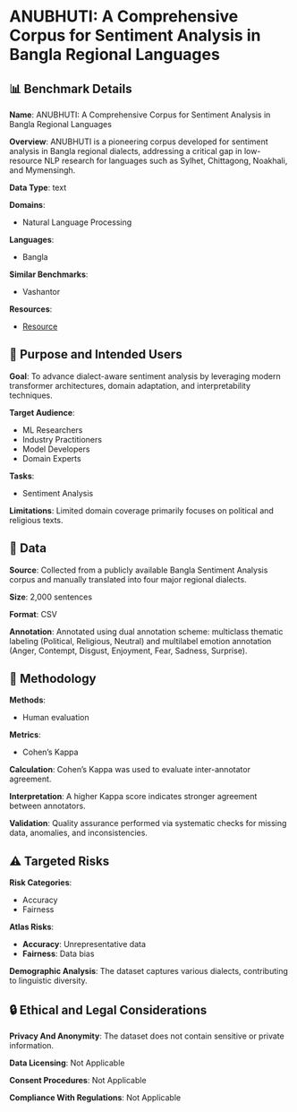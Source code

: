 # ANUBHUTI: A Comprehensive Corpus for Sentiment Analysis in Bangla Regional Languages

## 📊 Benchmark Details

**Name**: ANUBHUTI: A Comprehensive Corpus for Sentiment Analysis in Bangla Regional Languages

**Overview**: ANUBHUTI is a pioneering corpus developed for sentiment analysis in Bangla regional dialects, addressing a critical gap in low-resource NLP research for languages such as Sylhet, Chittagong, Noakhali, and Mymensingh.

**Data Type**: text

**Domains**:
- Natural Language Processing

**Languages**:
- Bangla

**Similar Benchmarks**:
- Vashantor

**Resources**:
- [Resource](https://data.mendeley.com/datasets/gbkszkt8z3/2)

## 🎯 Purpose and Intended Users

**Goal**: To advance dialect-aware sentiment analysis by leveraging modern transformer architectures, domain adaptation, and interpretability techniques.

**Target Audience**:
- ML Researchers
- Industry Practitioners
- Model Developers
- Domain Experts

**Tasks**:
- Sentiment Analysis

**Limitations**: Limited domain coverage primarily focuses on political and religious texts.

## 💾 Data

**Source**: Collected from a publicly available Bangla Sentiment Analysis corpus and manually translated into four major regional dialects.

**Size**: 2,000 sentences

**Format**: CSV

**Annotation**: Annotated using dual annotation scheme: multiclass thematic labeling (Political, Religious, Neutral) and multilabel emotion annotation (Anger, Contempt, Disgust, Enjoyment, Fear, Sadness, Surprise).

## 🔬 Methodology

**Methods**:
- Human evaluation

**Metrics**:
- Cohen’s Kappa

**Calculation**: Cohen’s Kappa was used to evaluate inter-annotator agreement.

**Interpretation**: A higher Kappa score indicates stronger agreement between annotators.

**Validation**: Quality assurance performed via systematic checks for missing data, anomalies, and inconsistencies.

## ⚠️ Targeted Risks

**Risk Categories**:
- Accuracy
- Fairness

**Atlas Risks**:
- **Accuracy**: Unrepresentative data
- **Fairness**: Data bias

**Demographic Analysis**: The dataset captures various dialects, contributing to linguistic diversity.

## 🔒 Ethical and Legal Considerations

**Privacy And Anonymity**: The dataset does not contain sensitive or private information.

**Data Licensing**: Not Applicable

**Consent Procedures**: Not Applicable

**Compliance With Regulations**: Not Applicable
